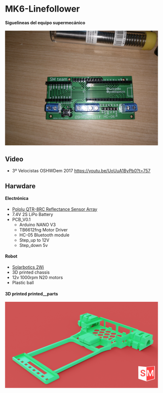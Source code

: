 # MK6-Linefollower
#### Siguelineas del equipo supermecánico
![Robot](https://github.com/SuperMecanicoTeam/MK6-Linefollower/blob/master/Images/pcb.jpg)

## Video
* 3º Velocistas OSHWDem 2017 https://youtu.be/UoUuA1ByPb0?t=757

## Harwdare
#### Electrónica
* [Pololu QTR-8RC Reflectance Sensor Array](https://www.pololu.com/product/961)
* 7.4V 2S LiPo Battery
* PCB_V0.1
  * Arduino NANO V3
  * TB6612fng Motor Driver
  * HC-05 Bluetooth module
  * Step_up to 12V
  * Step_down 5v

#### Robot
* [Solarbotics 2Wi](https://www.pololu.com/product/1127)
* 3D printed chassis
* 12v 1000rpm N20 motors
* Plastic ball

#### 3D printed printed__parts
![printed__parts](https://github.com/SuperMecanicoTeam/MK6-Linefollower/blob/master/Images/printed__parts.png)
